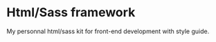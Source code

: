 # Html/Sass framework
<p>My personnal html/sass kit for front-end development with style guide.</p>
